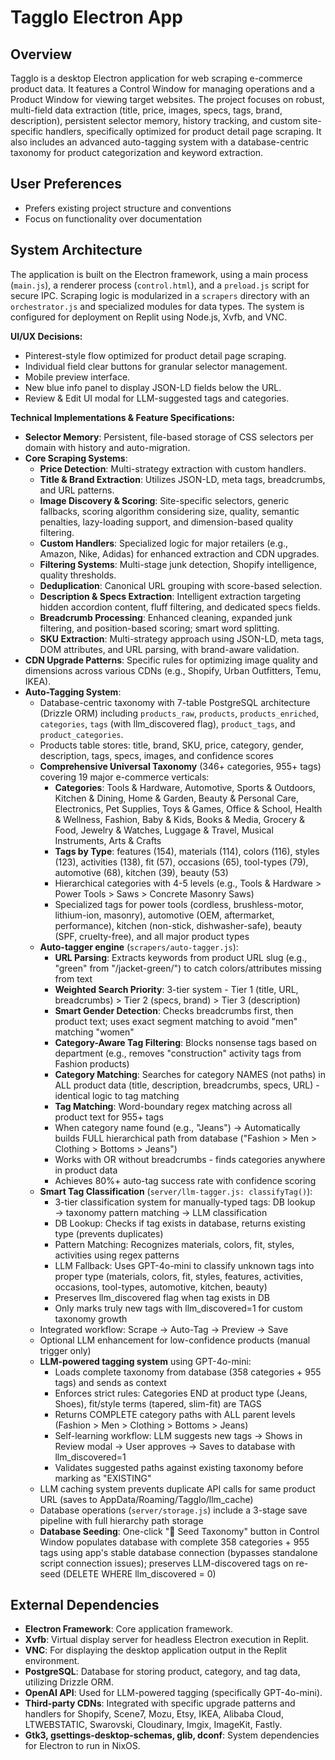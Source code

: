 # Tagglo Electron App

## Overview
Tagglo is a desktop Electron application for web scraping e-commerce product data. It features a Control Window for managing operations and a Product Window for viewing target websites. The project focuses on robust, multi-field data extraction (title, price, images, specs, tags, brand, description), persistent selector memory, history tracking, and custom site-specific handlers, specifically optimized for product detail page scraping. It also includes an advanced auto-tagging system with a database-centric taxonomy for product categorization and keyword extraction.

## User Preferences
- Prefers existing project structure and conventions
- Focus on functionality over documentation

## System Architecture
The application is built on the Electron framework, using a main process (`main.js`), a renderer process (`control.html`), and a `preload.js` script for secure IPC. Scraping logic is modularized in a `scrapers` directory with an `orchestrator.js` and specialized modules for data types. The system is configured for deployment on Replit using Node.js, Xvfb, and VNC.

**UI/UX Decisions:**
- Pinterest-style flow optimized for product detail page scraping.
- Individual field clear buttons for granular selector management.
- Mobile preview interface.
- New blue info panel to display JSON-LD fields below the URL.
- Review & Edit UI modal for LLM-suggested tags and categories.

**Technical Implementations & Feature Specifications:**
- **Selector Memory**: Persistent, file-based storage of CSS selectors per domain with history and auto-migration.
- **Core Scraping Systems**:
    - **Price Detection**: Multi-strategy extraction with custom handlers.
    - **Title & Brand Extraction**: Utilizes JSON-LD, meta tags, breadcrumbs, and URL patterns.
    - **Image Discovery & Scoring**: Site-specific selectors, generic fallbacks, scoring algorithm considering size, quality, semantic penalties, lazy-loading support, and dimension-based quality filtering.
    - **Custom Handlers**: Specialized logic for major retailers (e.g., Amazon, Nike, Adidas) for enhanced extraction and CDN upgrades.
    - **Filtering Systems**: Multi-stage junk detection, Shopify intelligence, quality thresholds.
    - **Deduplication**: Canonical URL grouping with score-based selection.
    - **Description & Specs Extraction**: Intelligent extraction targeting hidden accordion content, fluff filtering, and dedicated specs fields.
    - **Breadcrumb Processing**: Enhanced cleaning, expanded junk filtering, and position-based scoring; smart word splitting.
    - **SKU Extraction**: Multi-strategy approach using JSON-LD, meta tags, DOM attributes, and URL parsing, with brand-aware validation.
- **CDN Upgrade Patterns**: Specific rules for optimizing image quality and dimensions across various CDNs (e.g., Shopify, Urban Outfitters, Temu, IKEA).
- **Auto-Tagging System**:
    - Database-centric taxonomy with 7-table PostgreSQL architecture (Drizzle ORM) including `products_raw`, `products`, `products_enriched`, `categories`, `tags` (with llm_discovered flag), `product_tags`, and `product_categories`.
    - Products table stores: title, brand, SKU, price, category, gender, description, tags, specs, images, and confidence scores
    - **Comprehensive Universal Taxonomy** (346+ categories, 955+ tags) covering 19 major e-commerce verticals:
        - **Categories**: Tools & Hardware, Automotive, Sports & Outdoors, Kitchen & Dining, Home & Garden, Beauty & Personal Care, Electronics, Pet Supplies, Toys & Games, Office & School, Health & Wellness, Fashion, Baby & Kids, Books & Media, Grocery & Food, Jewelry & Watches, Luggage & Travel, Musical Instruments, Arts & Crafts
        - **Tags by Type**: features (154), materials (114), colors (116), styles (123), activities (138), fit (57), occasions (65), tool-types (79), automotive (68), kitchen (39), beauty (53)
        - Hierarchical categories with 4-5 levels (e.g., Tools & Hardware > Power Tools > Saws > Concrete Masonry Saws)
        - Specialized tags for power tools (cordless, brushless-motor, lithium-ion, masonry), automotive (OEM, aftermarket, performance), kitchen (non-stick, dishwasher-safe), beauty (SPF, cruelty-free), and all major product types
    - **Auto-tagger engine** (`scrapers/auto-tagger.js`):
        - **URL Parsing**: Extracts keywords from product URL slug (e.g., "green" from "/jacket-green/") to catch colors/attributes missing from text
        - **Weighted Search Priority**: 3-tier system - Tier 1 (title, URL, breadcrumbs) > Tier 2 (specs, brand) > Tier 3 (description)
        - **Smart Gender Detection**: Checks breadcrumbs first, then product text; uses exact segment matching to avoid "men" matching "women"
        - **Category-Aware Tag Filtering**: Blocks nonsense tags based on department (e.g., removes "construction" activity tags from Fashion products)
        - **Category Matching**: Searches for category NAMES (not paths) in ALL product data (title, description, breadcrumbs, specs, URL) - identical logic to tag matching
        - **Tag Matching**: Word-boundary regex matching across all product text for 955+ tags
        - When category name found (e.g., "Jeans") → Automatically builds FULL hierarchical path from database ("Fashion > Men > Clothing > Bottoms > Jeans")
        - Works with OR without breadcrumbs - finds categories anywhere in product data
        - Achieves 80%+ auto-tag success rate with confidence scoring
    - **Smart Tag Classification** (`server/llm-tagger.js: classifyTag()`):
        - 3-tier classification system for manually-typed tags: DB lookup → taxonomy pattern matching → LLM classification
        - DB Lookup: Checks if tag exists in database, returns existing type (prevents duplicates)
        - Pattern Matching: Recognizes materials, colors, fit, styles, activities using regex patterns
        - LLM Fallback: Uses GPT-4o-mini to classify unknown tags into proper type (materials, colors, fit, styles, features, activities, occasions, tool-types, automotive, kitchen, beauty)
        - Preserves llm_discovered flag when tag exists in DB
        - Only marks truly new tags with llm_discovered=1 for custom taxonomy growth
    - Integrated workflow: Scrape → Auto-Tag → Preview → Save
    - Optional LLM enhancement for low-confidence products (manual trigger only)
    - **LLM-powered tagging system** using GPT-4o-mini:
        - Loads complete taxonomy from database (358 categories + 955 tags) and sends as context
        - Enforces strict rules: Categories END at product type (Jeans, Shoes), fit/style terms (tapered, slim-fit) are TAGS
        - Returns COMPLETE category paths with ALL parent levels (Fashion > Men > Clothing > Bottoms > Jeans)
        - Self-learning workflow: LLM suggests new tags → Shows in Review modal → User approves → Saves to database with llm_discovered=1
        - Validates suggested paths against existing taxonomy before marking as "EXISTING"
    - LLM caching system prevents duplicate API calls for same product URL (saves to AppData/Roaming/Tagglo/llm_cache)
    - Database operations (`server/storage.js`) include a 3-stage save pipeline with full hierarchy path storage
    - **Database Seeding**: One-click "🌱 Seed Taxonomy" button in Control Window populates database with complete 358 categories + 955 tags using app's stable database connection (bypasses standalone script connection issues); preserves LLM-discovered tags on re-seed (DELETE WHERE llm_discovered = 0)

## External Dependencies
- **Electron Framework**: Core application framework.
- **Xvfb**: Virtual display server for headless Electron execution in Replit.
- **VNC**: For displaying the desktop application output in the Replit environment.
- **PostgreSQL**: Database for storing product, category, and tag data, utilizing Drizzle ORM.
- **OpenAI API**: Used for LLM-powered tagging (specifically GPT-4o-mini).
- **Third-party CDNs**: Integrated with specific upgrade patterns and handlers for Shopify, Scene7, Mozu, Etsy, IKEA, Alibaba Cloud, LTWEBSTATIC, Swarovski, Cloudinary, Imgix, ImageKit, Fastly.
- **Gtk3, gsettings-desktop-schemas, glib, dconf**: System dependencies for Electron to run in NixOS.